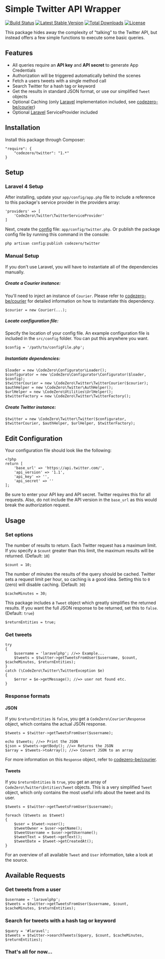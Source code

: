 # Simple Twitter API Wrapper #

[![Build Status](https://travis-ci.org/codezero-be/twitter.svg?branch=master)](https://travis-ci.org/codezero-be/twitter)
[![Latest Stable Version](https://poser.pugx.org/codezero/twitter/v/stable.svg)](https://packagist.org/packages/codezero/twitter)
[![Total Downloads](https://poser.pugx.org/codezero/twitter/downloads.svg)](https://packagist.org/packages/codezero/twitter)
[![License](https://poser.pugx.org/codezero/twitter/license.svg)](https://packagist.org/packages/codezero/twitter)

This package hides away the complexity of "talking" to the Twitter API, but instead offers a few simple functions to execute some basic queries.

## Features ##

- All queries require an **API key** and **API secret** to generate App Credentials
- Authorization will be triggered automatically behind the scenes
- Fetch a users tweets with a single method call
- Search Twitter for a hash tag or keyword
- Get the results in standard JSON format, or use our simplified `Tweet` objects
- Optional Caching (only [Laravel](http://www.laravel.com/ "Laravel") implementation included, see [codezero-be/courier](https://github.com/codezero-be/courier))
- Optional [Laravel](http://www.laravel.com/ "Laravel") ServiceProvider included

## Installation ##

Install this package through Composer:

    "require": {
    	"codezero/twitter": "1.*"
    }

## Setup ##

### Laravel 4 Setup ###

After installing, update your `app/config/app.php` file to include a reference to this package's service provider in the providers array:

    'providers' => [
	    'CodeZero\Twitter\TwitterServiceProvider'
    ]

Next, create the [config](#edit-configuration "Configuration File") file: `app/config/twitter.php`. Or publish the package config file by running this command in the console:

	php artisan config:publish codezero/twitter

### Manual Setup ###

If you don't use Laravel, you will have to instantiate all of the dependencies manually.

##### Create a Courier instance: #####

You'll need to inject an instance of `Courier`. Please refer to [codezero-be/courier](https://github.com/codezero-be/courier) for detailed information on how to instantiate this dependency.

	$courier = new Courier(...);

##### Locate configuration file: #####

Specify the location of your config file. An example configuration file is included in the `src/config` folder. You can put this anywhere you want.

    $config = '/path/to/configFile.php';

##### Instantiate dependencies: #####

	$loader = new \CodeZero\Configurator\Loader();
    $configurator = new \CodeZero\Configurator\Configurator($loader, $config);
    $twitterCourier = new \CodeZero\Twitter\TwitterCourier($courier);
    $authHelper = new \CodeZero\Twitter\AuthHelper();
    $urlHelper = new \CodeZero\Utilities\UrlHelper();
    $twitterFactory = new \CodeZero\Twitter\TwitterFactory();

##### Create Twitter instance: #####

    $twitter = new \CodeZero\Twitter\Twitter($configurator, $twitterCourier, $authHelper, $urlHelper, $twitterFactory);

## Edit Configuration ##

Your configuration file should look like the following:

	<?php
	return [
	    'base_url' => 'https://api.twitter.com/',
	    'api_version' => '1.1',
	    'api_key' => '',
	    'api_secret' => ''
	];

Be sure to enter your API key and API secret. Twitter requires this for all requests. Also, do not include the API version in the `base_url` as this would break the authorization request.

## Usage ##

### Set options ###

The number of results to return. Each Twitter request has a maximum limit. If you specify a `$count` greater than this limit, the maximum results will be returned. (Default: `10`)

	$count = 10;

The number of minutes the results of the query should be cached. Twitter sets a request limit per hour, so caching is a good idea. Setting this to `0` (zero) will disable caching. (Default: `30`)

	$cacheMinutes = 30;

This package includes a `Tweet` object which greatly simplifies the returned results. If you want the full JSON response to be returned, set this to `false`. (Default: `true`)

	$returnEntities = true;

### Get tweets ###

	try
	{
		$username = 'laravelphp'; //=> Example...
		$tweets = $twitter->getTweetsFromUser($username, $count, $cacheMinutes, $returnEntities);
	}
	catch (\CodeZero\Twitter\TwitterException $e)
	{
		$error = $e->getMessage(); //=> user not found etc.
	}
### Response formats ###

#### JSON ####

If you `$returnEntities` is `false`, you get a `CodeZero\Courier\Response` object, which contains the actual JSON response.

	$tweets = $twitter->getTweetsFromUser($username);

	echo $tweets; //=> Print the JSON
	$json = $tweets->getBody(); //=> Returns the JSON
	$array = $tweets->toArray(); //=> Convert JSON to an array

For more information on this `Response` object, refer to [codezero-be/courier](https://github.com/codezero-be/courier).

#### Tweets ####

If you `$returnEntities` is `true`, you get an array of `CodeZero\Twitter\Entities\Tweet` objects. This is a very simplified `Tweet` object, which only contains the most useful info about the tweet and its user.

	$tweets = $twitter->getTweetsFromUser($username);
	
	foreach ($tweets as $tweet)
	{
		$user = $tweet->user();
		$tweetOwner = $user->getName();
		$tweetUsername = $user->getUsername();
		$tweetText = $tweet->getText();
		$tweetDate = $tweet->getCreatedAt();
	}

For an overview of all available `Tweet` and `User` information, take a look at the source.

## Available Requests ##

### Get tweets from a user ###

	$username = 'laravelphp';
	$tweets = $twitter->getTweetsFromUser($username, $count, $cacheMinutes, $returnEntities);

### Search for tweets with a hash tag or keyword ###

	$query = '#laravel';
	$tweets = $twitter->searchTweets($query, $count, $cacheMinutes, $returnEntities);

### That's all for now... ###